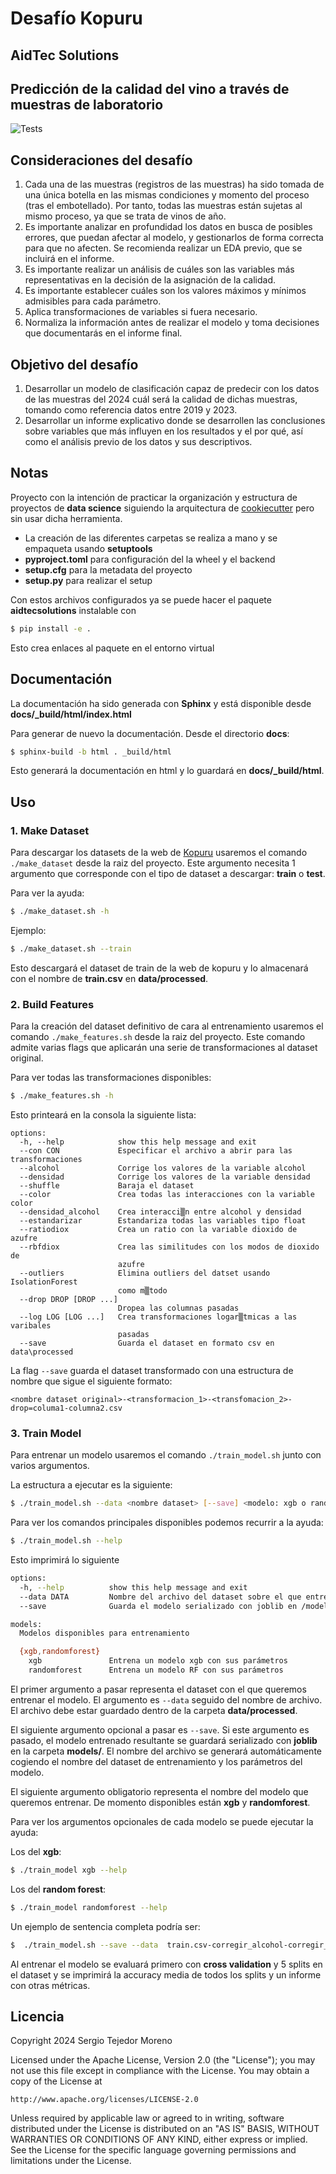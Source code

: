 # Desafío Kopuru
## AidTec Solutions
## Predicción de la calidad del vino a través de muestras de laboratorio

![Tests](https://github.com/sertemo/DesafioAidTecSolutions/actions/workflows/tests.yml/badge.svg)

## Consideraciones del desafío
1. Cada una de las muestras (registros de las muestras) ha sido tomada de una única botella en las mismas condiciones y momento del proceso (tras el embotellado). Por tanto, todas las muestras están sujetas al mismo proceso, ya que se trata de vinos de año.
2. Es importante analizar en profundidad los datos en busca de posibles errores, que puedan afectar al modelo, y gestionarlos de forma correcta para que no afecten. Se recomienda realizar un EDA previo, que se incluirá en el informe.
3. Es importante realizar un análisis de cuáles son las variables más representativas en la decisión de la asignación de la calidad.
4. Es importante establecer cuáles son los valores máximos y mínimos admisibles para cada parámetro.
5. Aplica transformaciones de variables si fuera necesario.
6. Normaliza la información antes de realizar el modelo y toma decisiones que documentarás en el informe final.

## Objetivo del desafío
1. Desarrollar un modelo de clasificación capaz de predecir con los datos de las muestras del 2024 cuál será la calidad de dichas muestras, tomando como referencia datos entre 2019 y 2023.
2. Desarrollar un informe explicativo donde se desarrollen las conclusiones sobre variables que más influyen en los resultados y el por qué, así como el análisis previo de los datos y sus descriptivos.

## Notas
Proyecto con la intención de practicar la organización y estructura de proyectos de **data science** siguiendo la arquitectura de [cookiecutter](https://drivendata.github.io/cookiecutter-data-science/#starting-a-new-project) pero sin usar dicha herramienta.

- La creación de las diferentes carpetas se realiza a mano y se empaqueta usando **setuptools**
- **pyproject.toml** para configuración del la wheel y el backend
- **setup.cfg** para la metadata del proyecto
- **setup.py** para realizar el setup

Con estos archivos configurados ya se puede hacer el paquete **aidtecsolutions** instalable con 
```sh
$ pip install -e .
```

Esto crea enlaces al paquete en el entorno virtual


## Documentación
La documentación ha sido generada con **Sphinx** y está disponible desde **docs/_build/html/index.html**

Para generar de nuevo la documentación. Desde el directorio **docs**:
```sh
$ sphinx-build -b html . _build/html
```

Esto generará la documentación en html y lo guardará en **docs/_build/html**.

## Uso
### 1. Make Dataset
Para descargar los datasets de la web de [Kopuru](https://kopuru.com/challenge/modelo-de-prediccion-de-calidad-en-el-vino-para-aidtec-solutions/?tab=tab-link_datos) usaremos el comando `./make_dataset` desde la raiz del proyecto. Este argumento necesita 1 argumento que corresponde con el tipo de dataset a descargar: **train** o **test**.

Para ver la ayuda:
```sh
$ ./make_dataset.sh -h
```

Ejemplo:
```sh
$ ./make_dataset.sh --train 
```

Esto descargará el dataset de train de la web de kopuru y lo almacenará con el nombre de **train.csv** en **data/processed**.

### 2. Build Features
Para la creación del dataset definitivo de cara al entrenamiento usaremos el comando `./make_features.sh` desde la raiz del proyecto. Este comando admite varias flags que aplicarán una serie de transformaciones al dataset original.

Para ver todas las transformaciones disponibles:
```sh
$ ./make_features.sh -h
```

Esto printeará en la consola la siguiente lista:
```
options:
  -h, --help            show this help message and exit
  --con CON             Especificar el archivo a abrir para las transformaciones
  --alcohol             Corrige los valores de la variable alcohol
  --densidad            Corrige los valores de la variable densidad
  --shuffle             Baraja el dataset
  --color               Crea todas las interacciones con la variable color
  --densidad_alcohol    Crea interacci▒n entre alcohol y densidad
  --estandarizar        Estandariza todas las variables tipo float
  --ratiodiox           Crea un ratio con la variable dioxido de azufre
  --rbfdiox             Crea las similitudes con los modos de dioxido de
                        azufre
  --outliers            Elimina outliers del datset usando IsolationForest
                        como m▒todo
  --drop DROP [DROP ...]
                        Dropea las columnas pasadas
  --log LOG [LOG ...]   Crea transformaciones logar▒tmicas a las varibales
                        pasadas
  --save                Guarda el dataset en formato csv en data\processed

```

La flag `--save` guarda el dataset transformado con una estructura de nombre que sigue el siguiente formato:
```
<nombre dataset original>-<transformacion_1>-<transfomacion_2>-drop=columa1-columna2.csv
```

### 3. Train Model
Para entrenar un modelo usaremos el comando `./train_model.sh` junto con varios argumentos.

La estructura a ejecutar es la siguiente:

```sh
$ ./train_model.sh --data <nombre dataset> [--save] <modelo: xgb o randomforest> [parámetros del modelo]
```

Para ver los comandos principales disponibles podemos recurrir a la ayuda:

```sh
$ ./train_model.sh --help
```

Esto imprimirá lo siguiente

```sh
options:
  -h, --help          show this help message and exit
  --data DATA         Nombre del archivo del dataset sobre el que entrenar el modelo. Debe estar en                   la carpeta data/processed
  --save              Guarda el modelo serializado con joblib en /models

models:
  Modelos disponibles para entrenamiento

  {xgb,randomforest}
    xgb               Entrena un modelo xgb con sus parámetros
    randomforest      Entrena un modelo RF con sus parámetros
```

El primer argumento a pasar representa el dataset con el que queremos entrenar el modelo. El argumento es `--data` seguido del nombre de archivo. El archivo debe estar guardado dentro de la carpeta **data/processed**.

El siguiente argumento opcional a pasar es `--save`. Si este argumento es pasado, el modelo entrenado resultante se guardará serializado con **joblib** en la carpeta **models/**. El nombre del archivo se generará automáticamente cogiendo el nombre del dataset de entrenamiento y los parámetros del modelo.

El siguiente argumento obligatorio representa el nombre del modelo que queremos entrenar. De momento disponibles están **xgb** y **randomforest**.

Para ver los argumentos opcionales de cada modelo se puede ejecutar la ayuda:

Los del **xgb**:
```sh
$ ./train_model xgb --help
```

Los del **random forest**:
```sh
$ ./train_model randomforest --help
```

Un ejemplo de sentencia completa podría ser:
```sh
$  ./train_model.sh --save --data  train.csv-corregir_alcohol-corregir_densidad-drop=alcohol-densidad-year-color.csv randomforest --n_estimators 150 --criterion log_loss
```

Al entrenar el modelo se evaluará primero con **cross validation** y 5 splits en el dataset y se imprimirá la accuracy media de todos los splits y un informe con otras métricas.

## Licencia
Copyright 2024 Sergio Tejedor Moreno

Licensed under the Apache License, Version 2.0 (the "License");
you may not use this file except in compliance with the License.
You may obtain a copy of the License at

    http://www.apache.org/licenses/LICENSE-2.0

Unless required by applicable law or agreed to in writing, software
distributed under the License is distributed on an "AS IS" BASIS,
WITHOUT WARRANTIES OR CONDITIONS OF ANY KIND, either express or implied.
See the License for the specific language governing permissions and
limitations under the License.